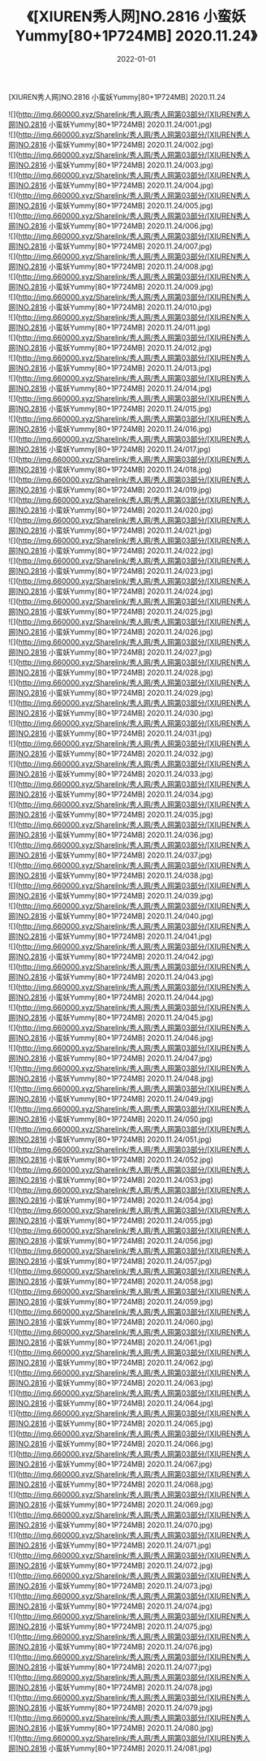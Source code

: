 ﻿---
layout: post
title:  《[XIUREN秀人网]NO.2816 小蛮妖Yummy[80+1P724MB] 2020.11.24》
date:   2022-01-01
img: http://img.660000.xyz/Sharelink/秀人网/秀人网第03部分/[XIUREN秀人网]NO.2816 小蛮妖Yummy[80+1P724MB] 2020.11.24/000.jpg
categories: [美女, 清纯, 唯美]
---

[XIUREN秀人网]NO.2816 小蛮妖Yummy[80+1P724MB] 2020.11.24

 ![](http://img.660000.xyz/Sharelink/秀人网/秀人网第03部分/[XIUREN秀人网]NO.2816 小蛮妖Yummy[80+1P724MB] 2020.11.24/001.jpg) <br>![](http://img.660000.xyz/Sharelink/秀人网/秀人网第03部分/[XIUREN秀人网]NO.2816 小蛮妖Yummy[80+1P724MB] 2020.11.24/002.jpg) <br>![](http://img.660000.xyz/Sharelink/秀人网/秀人网第03部分/[XIUREN秀人网]NO.2816 小蛮妖Yummy[80+1P724MB] 2020.11.24/003.jpg) <br>![](http://img.660000.xyz/Sharelink/秀人网/秀人网第03部分/[XIUREN秀人网]NO.2816 小蛮妖Yummy[80+1P724MB] 2020.11.24/004.jpg) <br>![](http://img.660000.xyz/Sharelink/秀人网/秀人网第03部分/[XIUREN秀人网]NO.2816 小蛮妖Yummy[80+1P724MB] 2020.11.24/005.jpg) <br>![](http://img.660000.xyz/Sharelink/秀人网/秀人网第03部分/[XIUREN秀人网]NO.2816 小蛮妖Yummy[80+1P724MB] 2020.11.24/006.jpg) <br>![](http://img.660000.xyz/Sharelink/秀人网/秀人网第03部分/[XIUREN秀人网]NO.2816 小蛮妖Yummy[80+1P724MB] 2020.11.24/007.jpg) <br>![](http://img.660000.xyz/Sharelink/秀人网/秀人网第03部分/[XIUREN秀人网]NO.2816 小蛮妖Yummy[80+1P724MB] 2020.11.24/008.jpg) <br>![](http://img.660000.xyz/Sharelink/秀人网/秀人网第03部分/[XIUREN秀人网]NO.2816 小蛮妖Yummy[80+1P724MB] 2020.11.24/009.jpg) <br>![](http://img.660000.xyz/Sharelink/秀人网/秀人网第03部分/[XIUREN秀人网]NO.2816 小蛮妖Yummy[80+1P724MB] 2020.11.24/010.jpg) <br>![](http://img.660000.xyz/Sharelink/秀人网/秀人网第03部分/[XIUREN秀人网]NO.2816 小蛮妖Yummy[80+1P724MB] 2020.11.24/011.jpg) <br>![](http://img.660000.xyz/Sharelink/秀人网/秀人网第03部分/[XIUREN秀人网]NO.2816 小蛮妖Yummy[80+1P724MB] 2020.11.24/012.jpg) <br>![](http://img.660000.xyz/Sharelink/秀人网/秀人网第03部分/[XIUREN秀人网]NO.2816 小蛮妖Yummy[80+1P724MB] 2020.11.24/013.jpg) <br>![](http://img.660000.xyz/Sharelink/秀人网/秀人网第03部分/[XIUREN秀人网]NO.2816 小蛮妖Yummy[80+1P724MB] 2020.11.24/014.jpg) <br>![](http://img.660000.xyz/Sharelink/秀人网/秀人网第03部分/[XIUREN秀人网]NO.2816 小蛮妖Yummy[80+1P724MB] 2020.11.24/015.jpg) <br>![](http://img.660000.xyz/Sharelink/秀人网/秀人网第03部分/[XIUREN秀人网]NO.2816 小蛮妖Yummy[80+1P724MB] 2020.11.24/016.jpg) <br>![](http://img.660000.xyz/Sharelink/秀人网/秀人网第03部分/[XIUREN秀人网]NO.2816 小蛮妖Yummy[80+1P724MB] 2020.11.24/017.jpg) <br>![](http://img.660000.xyz/Sharelink/秀人网/秀人网第03部分/[XIUREN秀人网]NO.2816 小蛮妖Yummy[80+1P724MB] 2020.11.24/018.jpg) <br>![](http://img.660000.xyz/Sharelink/秀人网/秀人网第03部分/[XIUREN秀人网]NO.2816 小蛮妖Yummy[80+1P724MB] 2020.11.24/019.jpg) <br>![](http://img.660000.xyz/Sharelink/秀人网/秀人网第03部分/[XIUREN秀人网]NO.2816 小蛮妖Yummy[80+1P724MB] 2020.11.24/020.jpg) <br>![](http://img.660000.xyz/Sharelink/秀人网/秀人网第03部分/[XIUREN秀人网]NO.2816 小蛮妖Yummy[80+1P724MB] 2020.11.24/021.jpg) <br>![](http://img.660000.xyz/Sharelink/秀人网/秀人网第03部分/[XIUREN秀人网]NO.2816 小蛮妖Yummy[80+1P724MB] 2020.11.24/022.jpg) <br>![](http://img.660000.xyz/Sharelink/秀人网/秀人网第03部分/[XIUREN秀人网]NO.2816 小蛮妖Yummy[80+1P724MB] 2020.11.24/023.jpg) <br>![](http://img.660000.xyz/Sharelink/秀人网/秀人网第03部分/[XIUREN秀人网]NO.2816 小蛮妖Yummy[80+1P724MB] 2020.11.24/024.jpg) <br>![](http://img.660000.xyz/Sharelink/秀人网/秀人网第03部分/[XIUREN秀人网]NO.2816 小蛮妖Yummy[80+1P724MB] 2020.11.24/025.jpg) <br>![](http://img.660000.xyz/Sharelink/秀人网/秀人网第03部分/[XIUREN秀人网]NO.2816 小蛮妖Yummy[80+1P724MB] 2020.11.24/026.jpg) <br>![](http://img.660000.xyz/Sharelink/秀人网/秀人网第03部分/[XIUREN秀人网]NO.2816 小蛮妖Yummy[80+1P724MB] 2020.11.24/027.jpg) <br>![](http://img.660000.xyz/Sharelink/秀人网/秀人网第03部分/[XIUREN秀人网]NO.2816 小蛮妖Yummy[80+1P724MB] 2020.11.24/028.jpg) <br>![](http://img.660000.xyz/Sharelink/秀人网/秀人网第03部分/[XIUREN秀人网]NO.2816 小蛮妖Yummy[80+1P724MB] 2020.11.24/029.jpg) <br>![](http://img.660000.xyz/Sharelink/秀人网/秀人网第03部分/[XIUREN秀人网]NO.2816 小蛮妖Yummy[80+1P724MB] 2020.11.24/030.jpg) <br>![](http://img.660000.xyz/Sharelink/秀人网/秀人网第03部分/[XIUREN秀人网]NO.2816 小蛮妖Yummy[80+1P724MB] 2020.11.24/031.jpg) <br>![](http://img.660000.xyz/Sharelink/秀人网/秀人网第03部分/[XIUREN秀人网]NO.2816 小蛮妖Yummy[80+1P724MB] 2020.11.24/032.jpg) <br>![](http://img.660000.xyz/Sharelink/秀人网/秀人网第03部分/[XIUREN秀人网]NO.2816 小蛮妖Yummy[80+1P724MB] 2020.11.24/033.jpg) <br>![](http://img.660000.xyz/Sharelink/秀人网/秀人网第03部分/[XIUREN秀人网]NO.2816 小蛮妖Yummy[80+1P724MB] 2020.11.24/034.jpg) <br>![](http://img.660000.xyz/Sharelink/秀人网/秀人网第03部分/[XIUREN秀人网]NO.2816 小蛮妖Yummy[80+1P724MB] 2020.11.24/035.jpg) <br>![](http://img.660000.xyz/Sharelink/秀人网/秀人网第03部分/[XIUREN秀人网]NO.2816 小蛮妖Yummy[80+1P724MB] 2020.11.24/036.jpg) <br>![](http://img.660000.xyz/Sharelink/秀人网/秀人网第03部分/[XIUREN秀人网]NO.2816 小蛮妖Yummy[80+1P724MB] 2020.11.24/037.jpg) <br>![](http://img.660000.xyz/Sharelink/秀人网/秀人网第03部分/[XIUREN秀人网]NO.2816 小蛮妖Yummy[80+1P724MB] 2020.11.24/038.jpg) <br>![](http://img.660000.xyz/Sharelink/秀人网/秀人网第03部分/[XIUREN秀人网]NO.2816 小蛮妖Yummy[80+1P724MB] 2020.11.24/039.jpg) <br>![](http://img.660000.xyz/Sharelink/秀人网/秀人网第03部分/[XIUREN秀人网]NO.2816 小蛮妖Yummy[80+1P724MB] 2020.11.24/040.jpg) <br>![](http://img.660000.xyz/Sharelink/秀人网/秀人网第03部分/[XIUREN秀人网]NO.2816 小蛮妖Yummy[80+1P724MB] 2020.11.24/041.jpg) <br>![](http://img.660000.xyz/Sharelink/秀人网/秀人网第03部分/[XIUREN秀人网]NO.2816 小蛮妖Yummy[80+1P724MB] 2020.11.24/042.jpg) <br>![](http://img.660000.xyz/Sharelink/秀人网/秀人网第03部分/[XIUREN秀人网]NO.2816 小蛮妖Yummy[80+1P724MB] 2020.11.24/043.jpg) <br>![](http://img.660000.xyz/Sharelink/秀人网/秀人网第03部分/[XIUREN秀人网]NO.2816 小蛮妖Yummy[80+1P724MB] 2020.11.24/044.jpg) <br>![](http://img.660000.xyz/Sharelink/秀人网/秀人网第03部分/[XIUREN秀人网]NO.2816 小蛮妖Yummy[80+1P724MB] 2020.11.24/045.jpg) <br>![](http://img.660000.xyz/Sharelink/秀人网/秀人网第03部分/[XIUREN秀人网]NO.2816 小蛮妖Yummy[80+1P724MB] 2020.11.24/046.jpg) <br>![](http://img.660000.xyz/Sharelink/秀人网/秀人网第03部分/[XIUREN秀人网]NO.2816 小蛮妖Yummy[80+1P724MB] 2020.11.24/047.jpg) <br>![](http://img.660000.xyz/Sharelink/秀人网/秀人网第03部分/[XIUREN秀人网]NO.2816 小蛮妖Yummy[80+1P724MB] 2020.11.24/048.jpg) <br>![](http://img.660000.xyz/Sharelink/秀人网/秀人网第03部分/[XIUREN秀人网]NO.2816 小蛮妖Yummy[80+1P724MB] 2020.11.24/049.jpg) <br>![](http://img.660000.xyz/Sharelink/秀人网/秀人网第03部分/[XIUREN秀人网]NO.2816 小蛮妖Yummy[80+1P724MB] 2020.11.24/050.jpg) <br>![](http://img.660000.xyz/Sharelink/秀人网/秀人网第03部分/[XIUREN秀人网]NO.2816 小蛮妖Yummy[80+1P724MB] 2020.11.24/051.jpg) <br>![](http://img.660000.xyz/Sharelink/秀人网/秀人网第03部分/[XIUREN秀人网]NO.2816 小蛮妖Yummy[80+1P724MB] 2020.11.24/052.jpg) <br>![](http://img.660000.xyz/Sharelink/秀人网/秀人网第03部分/[XIUREN秀人网]NO.2816 小蛮妖Yummy[80+1P724MB] 2020.11.24/053.jpg) <br>![](http://img.660000.xyz/Sharelink/秀人网/秀人网第03部分/[XIUREN秀人网]NO.2816 小蛮妖Yummy[80+1P724MB] 2020.11.24/054.jpg) <br>![](http://img.660000.xyz/Sharelink/秀人网/秀人网第03部分/[XIUREN秀人网]NO.2816 小蛮妖Yummy[80+1P724MB] 2020.11.24/055.jpg) <br>![](http://img.660000.xyz/Sharelink/秀人网/秀人网第03部分/[XIUREN秀人网]NO.2816 小蛮妖Yummy[80+1P724MB] 2020.11.24/056.jpg) <br>![](http://img.660000.xyz/Sharelink/秀人网/秀人网第03部分/[XIUREN秀人网]NO.2816 小蛮妖Yummy[80+1P724MB] 2020.11.24/057.jpg) <br>![](http://img.660000.xyz/Sharelink/秀人网/秀人网第03部分/[XIUREN秀人网]NO.2816 小蛮妖Yummy[80+1P724MB] 2020.11.24/058.jpg) <br>![](http://img.660000.xyz/Sharelink/秀人网/秀人网第03部分/[XIUREN秀人网]NO.2816 小蛮妖Yummy[80+1P724MB] 2020.11.24/059.jpg) <br>![](http://img.660000.xyz/Sharelink/秀人网/秀人网第03部分/[XIUREN秀人网]NO.2816 小蛮妖Yummy[80+1P724MB] 2020.11.24/060.jpg) <br>![](http://img.660000.xyz/Sharelink/秀人网/秀人网第03部分/[XIUREN秀人网]NO.2816 小蛮妖Yummy[80+1P724MB] 2020.11.24/061.jpg) <br>![](http://img.660000.xyz/Sharelink/秀人网/秀人网第03部分/[XIUREN秀人网]NO.2816 小蛮妖Yummy[80+1P724MB] 2020.11.24/062.jpg) <br>![](http://img.660000.xyz/Sharelink/秀人网/秀人网第03部分/[XIUREN秀人网]NO.2816 小蛮妖Yummy[80+1P724MB] 2020.11.24/063.jpg) <br>![](http://img.660000.xyz/Sharelink/秀人网/秀人网第03部分/[XIUREN秀人网]NO.2816 小蛮妖Yummy[80+1P724MB] 2020.11.24/064.jpg) <br>![](http://img.660000.xyz/Sharelink/秀人网/秀人网第03部分/[XIUREN秀人网]NO.2816 小蛮妖Yummy[80+1P724MB] 2020.11.24/065.jpg) <br>![](http://img.660000.xyz/Sharelink/秀人网/秀人网第03部分/[XIUREN秀人网]NO.2816 小蛮妖Yummy[80+1P724MB] 2020.11.24/066.jpg) <br>![](http://img.660000.xyz/Sharelink/秀人网/秀人网第03部分/[XIUREN秀人网]NO.2816 小蛮妖Yummy[80+1P724MB] 2020.11.24/067.jpg) <br>![](http://img.660000.xyz/Sharelink/秀人网/秀人网第03部分/[XIUREN秀人网]NO.2816 小蛮妖Yummy[80+1P724MB] 2020.11.24/068.jpg) <br>![](http://img.660000.xyz/Sharelink/秀人网/秀人网第03部分/[XIUREN秀人网]NO.2816 小蛮妖Yummy[80+1P724MB] 2020.11.24/069.jpg) <br>![](http://img.660000.xyz/Sharelink/秀人网/秀人网第03部分/[XIUREN秀人网]NO.2816 小蛮妖Yummy[80+1P724MB] 2020.11.24/070.jpg) <br>![](http://img.660000.xyz/Sharelink/秀人网/秀人网第03部分/[XIUREN秀人网]NO.2816 小蛮妖Yummy[80+1P724MB] 2020.11.24/071.jpg) <br>![](http://img.660000.xyz/Sharelink/秀人网/秀人网第03部分/[XIUREN秀人网]NO.2816 小蛮妖Yummy[80+1P724MB] 2020.11.24/072.jpg) <br>![](http://img.660000.xyz/Sharelink/秀人网/秀人网第03部分/[XIUREN秀人网]NO.2816 小蛮妖Yummy[80+1P724MB] 2020.11.24/073.jpg) <br>![](http://img.660000.xyz/Sharelink/秀人网/秀人网第03部分/[XIUREN秀人网]NO.2816 小蛮妖Yummy[80+1P724MB] 2020.11.24/074.jpg) <br>![](http://img.660000.xyz/Sharelink/秀人网/秀人网第03部分/[XIUREN秀人网]NO.2816 小蛮妖Yummy[80+1P724MB] 2020.11.24/075.jpg) <br>![](http://img.660000.xyz/Sharelink/秀人网/秀人网第03部分/[XIUREN秀人网]NO.2816 小蛮妖Yummy[80+1P724MB] 2020.11.24/076.jpg) <br>![](http://img.660000.xyz/Sharelink/秀人网/秀人网第03部分/[XIUREN秀人网]NO.2816 小蛮妖Yummy[80+1P724MB] 2020.11.24/077.jpg) <br>![](http://img.660000.xyz/Sharelink/秀人网/秀人网第03部分/[XIUREN秀人网]NO.2816 小蛮妖Yummy[80+1P724MB] 2020.11.24/078.jpg) <br>![](http://img.660000.xyz/Sharelink/秀人网/秀人网第03部分/[XIUREN秀人网]NO.2816 小蛮妖Yummy[80+1P724MB] 2020.11.24/079.jpg) <br>![](http://img.660000.xyz/Sharelink/秀人网/秀人网第03部分/[XIUREN秀人网]NO.2816 小蛮妖Yummy[80+1P724MB] 2020.11.24/080.jpg) <br>![](http://img.660000.xyz/Sharelink/秀人网/秀人网第03部分/[XIUREN秀人网]NO.2816 小蛮妖Yummy[80+1P724MB] 2020.11.24/081.jpg) <br>